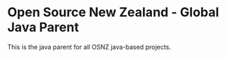 Open Source New Zealand - Global Java Parent
===========
This is the java parent for all OSNZ java-based projects.